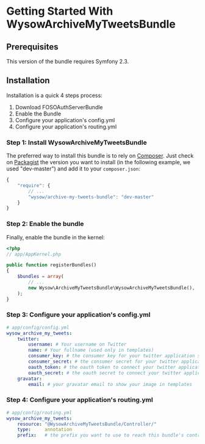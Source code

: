 Getting Started With WysowArchiveMyTweetsBundle
===============================================

## Prerequisites

This version of the bundle requires Symfony 2.3.

## Installation

Installation is a quick 4 steps process:

1. Download FOSOAuthServerBundle
2. Enable the Bundle
3. Configure your application's config.yml
4. Configure your application's routing.yml


### Step 1: Install WysowArchiveMyTweetsBundle

The preferred way to install this bundle is to rely on [Composer](http://getcomposer.org).
Just check on [Packagist](http://packagist.org/packages/wysow/archive-my-tweets-bundle) the version you want to install (in the following example, we used "dev-master") and add it to your `composer.json`:

``` js
{
    "require": {
        // ...
        "wysow/archive-my-tweets-bundle": "dev-master"
    }
}
```

### Step 2: Enable the bundle

Finally, enable the bundle in the kernel:

``` php
<?php
// app/AppKernel.php

public function registerBundles()
{
    $bundles = array(
        // ...
        new Wysow\ArchiveMyTweetsBundle\WysowArchiveMyTweetsBundle(),
    );
}
```

### Step 3: Configure your application's config.yml

``` yaml
# app/config/config.yml
wysow_archive_my_tweets:
    twitter:
        username: # Your username on Twitter
        name: # Your fullname (used only in templates)
        consumer_key: # the consumer key for your twitter application see [dev.twitter.com](https://dev.twitter.com)
        consumer_secret: # the consumer secret for your twitter application see [dev.twitter.com](https://dev.twitter.com)
        oauth_token: # the oauth token to connect your twitter application to your account see [dev.twitter.com](https://dev.twitter.com)
        oauth_secret: # the oauth secret to connect your twitter application to your account see [dev.twitter.com](https://dev.twitter.com)
    gravatar:
        email: # your gravatar email to show your image in templates
```

### Step 4: Configure your application's routing.yml

``` yaml
# app/config/routing.yml
wysow_archive_my_tweets:
    resource: "@WysowArchiveMyTweetsBundle/Controller/"
    type:     annotation
    prefix:   # the prefix you want to use to reach this bundle's controllers
```